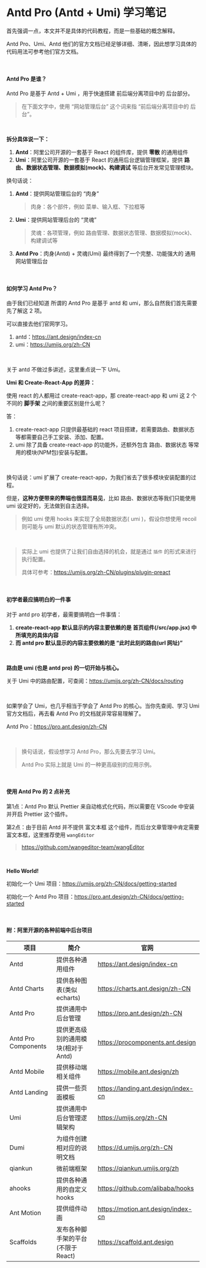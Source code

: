 # Antd Pro (Antd + Umi) 学习笔记

首先强调一点，本文并不是具体的代码教程，而是一些基础的概念解释。

Antd Pro、Umi、Antd 他们的官方文档已经足够详细、清晰，因此想学习具体的代码用法可参考他们官方文档。



<br>

#### Antd Pro 是谁？

Antd Pro 是基于 Antd + Umi ，用于快速搭建 前后端分离项目中的 后台部分。

> 在下面文字中，使用 “网站管理后台” 这个词来指 “前后端分离项目中的 后台”。



<br>

**拆分具体说一下：**

1. **Antd**：阿里公司开源的一套基于 React 的组件库，提供 **零散** 的通用组件
2. **Umi**：阿里公司开源的一套基于 React 的通用后台逻辑管理框架，提供 **路由、数据状态管理、数据模拟(mock)、构建调试** 等后台开发常见管理模块。

换句话说：

1. **Antd**：提供网站管理后台的 “肉身”

   > 肉身：各个部件，例如 菜单、输入框、下拉框等

2. **Umi**：提供网站管理后台的 “灵魂”

   > 灵魂：各项管理，例如 路由管理、数据状态管理、数据模拟(mock)、构建调试等

3. **Antd Pro**：肉身(Antd) + 灵魂(Umi) 最终得到了一个完整、功能强大的 通用网站管理后台



<br>

#### 如何学习 Antd Pro？

由于我们已经知道 所谓的 Antd Pro 是基于 antd 和 umi，那么自然我们首先需要先了解这 2 项。

可以直接去他们官网学习。

1. antd：https://ant.design/index-cn
2. umi：https://umijs.org/zh-CN



<br>

关于 antd 不做过多讲述，这里重点说一下 Umi。

**Umi 和 Create-React-App 的差异：**

使用 react 的人都用过 create-react-app，那 create-react-app 和 umi 这 2 个不同的 **脚手架** 之间的重要区别是什么呢？

答：

1. create-react-app 只提供最基础的 react 项目搭建，若需要路由、数据状态等都需要自己手工安装、添加、配置。
2. umi 除了具备 create-react-app 的功能外，还额外包含 路由、数据状态 等常用的模块(NPM包)安装与配置。



<br>

换句话说：umi 扩展了 create-react-app，为我们省去了很多模块安装配置的过程。

但是，**这种方便带来的弊端也很显而易见**，比如 路由、数据状态等我们只能使用 umi 设定好的，无法做到自主选择。

> 例如 umi 使用 hooks 来实现了全局数据状态( umi )，假设你想使用 recoil 则可能与 umi 默认的状态管理有所冲突。

<br>

> 实际上 umi 也提供了让我们自由选择的机会，就是通过 `插件` 的形式来进行执行配置。
>
> 具体可参考：https://umijs.org/zh-CN/plugins/plugin-preact



<br>

#### 初学者最应搞明白的一件事

对于 antd pro 初学者，最需要搞明白一件事情：

1. **create-react-app 默认显示的内容主要依赖的是 首页组件(/src/app.jsx) 中所填充的具体内容**
2. **而 antd pro 默认显示的内容主要依赖的是 “此时此刻的路由(url 网址)”**

<br>

**路由是 umi (也是 antd pro) 的一切开始与核心。**

关于 Umi 中的路由配置，可查阅：https://umijs.org/zh-CN/docs/routing



<br>

如果学会了 Umi，也几乎相当于学会了 Antd Pro 的核心。当你先查阅、学习 Umi 官方文档后，再去看 Antd Pro 的文档就非常容易理解了。

Antd Pro：https://pro.ant.design/zh-CN

<br>

> 换句话说，假设想学习 Antd Pro，那么先要去学习 Umi。
>
> Antd Pro 实际上就是 Umi 的一种更高级别的应用示例。



<br>

#### 使用 Antd Pro 的 2 点补充

第1点：Antd Pro 默认 Prettier 来自动格式化代码，所以需要在 VScode 中安装并开启 Prettier 这个插件。

第2点：由于目前 Antd 并不提供 富文本框 这个组件，而后台文章管理中肯定需要富文本框，这里推荐使用 `wangEditor` 

> https://github.com/wangeditor-team/wangEditor



<br>

**Hello World!**

初始化一个 Umi 项目：https://umijs.org/zh-CN/docs/getting-started

初始化一个 Antd Pro 项目：https://pro.ant.design/zh-CN/docs/getting-started



<br>

#### 附：阿里开源的各种前端中后台项目

| 项目                | 简介                               | 官网                                |
| ------------------- | ---------------------------------- | ----------------------------------- |
| Antd                | 提供各种通用组件                   | https://ant.design/index-cn         |
| Antd Charts         | 提供各种图表(类似echarts)          | https://charts.ant.design/zh-CN     |
| Antd Pro            | 提供通用中后台管理                 | https://pro.ant.design/zh-CN        |
| Antd Pro Components | 提供更高级别的通用模块(相对于Antd) | https://procomponents.ant.design    |
| Antd Mobile         | 提供移动端相关组件                 | https://mobile.ant.design/zh        |
| Antd Landing        | 提供一些页面模板                   | https://landing.ant.design/index-cn |
| Umi                 | 提供通用中后台管理逻辑架构         | https://umijs.org/zh-CN             |
| Dumi                | 为组件创建相对应的说明文档         | https://d.umijs.org/zh-CN           |
| qiankun             | 微前端框架                         | https://qiankun.umijs.org/zh        |
| ahooks              | 提供各种通用的自定义 hooks         | https://github.com/alibaba/hooks    |
| Ant Motion          | 提供组件动画                       | https://motion.ant.design/index-cn  |
| Scaffolds           | 发布各种脚手架的平台(不限于React)  | https://scaffold.ant.design         |

